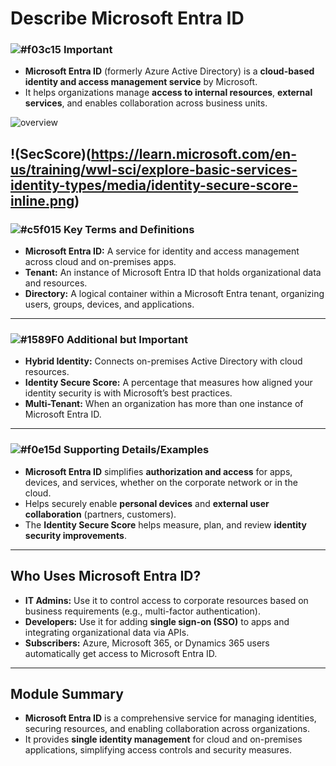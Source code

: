 
# Describe Microsoft Entra ID

### ![#f03c15](https://placehold.co/15x15/f03c15/f03c15.png) **Important**
- **Microsoft Entra ID** (formerly Azure Active Directory) is a **cloud-based identity and access management service** by Microsoft.
- It helps organizations manage **access to internal resources**, **external services**, and enables collaboration across business units.
 
![overview](https://learn.microsoft.com/en-us/training/wwl-sci/explore-basic-services-identity-types/media/entra-id-general-diagram-v2.png)

!(SecScore)(https://learn.microsoft.com/en-us/training/wwl-sci/explore-basic-services-identity-types/media/identity-secure-score-inline.png)
---

### ![#c5f015](https://placehold.co/15x15/c5f015/c5f015.png) **Key Terms and Definitions**
- **Microsoft Entra ID:** A service for identity and access management across cloud and on-premises apps.
- **Tenant:** An instance of Microsoft Entra ID that holds organizational data and resources.
- **Directory:** A logical container within a Microsoft Entra tenant, organizing users, groups, devices, and applications.

---

### ![#1589F0](https://placehold.co/15x15/1589F0/1589F0.png) **Additional but Important**
- **Hybrid Identity:** Connects on-premises Active Directory with cloud resources.
- **Identity Secure Score:** A percentage that measures how aligned your identity security is with Microsoft’s best practices.
- **Multi-Tenant:** When an organization has more than one instance of Microsoft Entra ID.

---

### ![#f0e15d](https://placehold.co/15x15/f0e15d/f0e15d.png) **Supporting Details/Examples**
- **Microsoft Entra ID** simplifies **authorization and access** for apps, devices, and services, whether on the corporate network or in the cloud.
- Helps securely enable **personal devices** and **external user collaboration** (partners, customers).
- The **Identity Secure Score** helps measure, plan, and review **identity security improvements**.

---

## Who Uses Microsoft Entra ID?
- **IT Admins:** Use it to control access to corporate resources based on business requirements (e.g., multi-factor authentication).
- **Developers:** Use it for adding **single sign-on (SSO)** to apps and integrating organizational data via APIs.
- **Subscribers:** Azure, Microsoft 365, or Dynamics 365 users automatically get access to Microsoft Entra ID.

---

## Module Summary
- **Microsoft Entra ID** is a comprehensive service for managing identities, securing resources, and enabling collaboration across organizations.
- It provides **single identity management** for cloud and on-premises applications, simplifying access controls and security measures.
